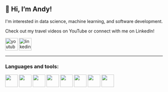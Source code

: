 ## 👋 Hi, I’m Andy! 

I'm interested in data science, machine learning, and software development. 

Check out my travel videos on YouTube or connect with me on LinkedIn!

[<img src="https://img.icons8.com/nolan/344/youtube-play.png" height='40px' alt="youtube">](https://www.youtube.com/channel/UCL1waTxPGsnrlof1YQGTjiA)
[<img src="https://img.icons8.com/nolan/344/linkedin-circled.png" height='40px' alt="linkedin">](https://www.linkedin.com/in/andy-w/)

---

### Languages and tools:

<img src="https://img.icons8.com/nolan/344/python.png" height='40px'> <img src="https://img.icons8.com/nolan/344/c-plus-plus.png" height='40px'> <img src="https://img.icons8.com/nolan/344/java-coffee-cup-logo.png" height='40px'> <img src="https://img.icons8.com/nolan/344/docker.png" height='40px'> <img src="https://img.icons8.com/nolan/344/registered-trademark.png" height='40px'> <img src="https://img.icons8.com/nolan/344/davinci-resolve.png" height='40px'> <img src="https://img.icons8.com/nolan/344/sql.png" height='40px'> <img src="https://img.icons8.com/nolan/344/github.png" height='40px'>

<!---
andxwang/andxwang is a ✨ special ✨ repository because its `README.md` (this file) appears on your GitHub profile.
You can click the Preview link to take a look at your changes.
--->
